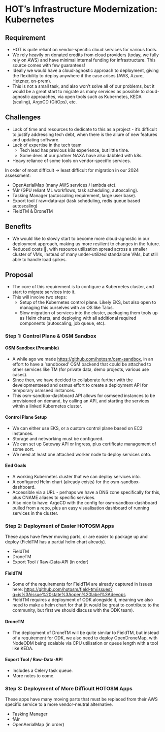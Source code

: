 # HOT’s Infrastructure Modernization: Kubernetes

## Requirement

- HOT is quite reliant on vendor-specific cloud services for various tools.
- We rely heavily on donated credits from cloud providers (today, we fully rely on AWS) and have minimal internal funding for infrastructure. This source comes with few guarantees! 
- Ideally we would have a cloud-agnostic approach to deployment, giving the flexibility to deploy anywhere if the case arises (AWS, Azure, Hetzner, on-prem).
- This is not a small task, and also won’t solve all of our problems, but it would be a great start to migrate as many services as possible to cloud-agnostic approaches, via open tools such as Kubernetes, KEDA (scaling), ArgoCD (GitOps), etc.

## Challenges

- Lack of time and resources to dedicate to this as a project - it’s difficult to justify addressing tech debt, when there is the allure of new features and updating software.
- Lack of expertise in the tech team 
  - Tech lead has previous k8s experience, but little time. 
  - Some devs at our partner NAXA have also dabbled with k8s.
- Heavy reliance of some tools on vendor-specific services.

In order of most difficult → least difficult for migration in our 2024 assessment:
  - OpenAerialMap (many AWS services / lambda etc).
  - fAIr (GPU reliant ML workflows, task scheduling, autoscaling).
  - Tasking Manager (autoscaling requirement, large user base).
  - Export tool / raw-data-api (task scheduling, redis queue based autoscaling)
  - FieldTM & DroneTM

## Benefits

- We would like to slowly start to become more cloud-agnostic in our deployment approach, making us more resilient to changes in the future.
- Reduced costs 🤞, with resource utilization spread across a smaller cluster of VMs, instead of many under-utilized standalone VMs, but still able to handle load spikes.

## Proposal

- The core of this requirement is to configure a Kubernetes cluster, and start to migrate services into it.
- This will involve two steps:
  - Setup of the Kubernetes control plane. Likely EKS, but also open to managing this ourselves with an OS like Talos.
  - Slow migration of services into the cluster, packaging them tools up as Helm charts, and deploying with all additional required components (autoscaling, job queue, etc).

### Step 1: Control Plane & OSM Sandbox

#### OSM Sandbox (Preamble)

- A while ago we made https://github.com/hotosm/osm-sandbox, in an effort to have a ‘sandboxed’ OSM backend that could be attached to other services like TM (for private data, demo projects, various use cases).
- Since then, we have decided to collaborate further with the developmentseed and osmus effort to create a deployment API for temporary osmseed instances.
- This osm-sandbox-dashboard API allows for osmseed instances to be provisioned on demand, by calling an API, and starting the services within a linked Kubernetes cluster.

#### Control Plane Setup

- We can either use EKS, or a custom control plane based on EC2 instances.
- Storage and networking must be configured.
- We can set up Gateway API or Ingress, plus certificate management of some sort.
- We need at least one attached worker node to deploy services onto.

#### End Goals

- A working Kubernetes cluster that we can deploy services into.
- A configured Helm chart (already exists) for the osm-sandbox-dashboard.
- Accessible via a URL - perhaps we have a DNS zone specifically for this, plus CNAME aliases to specific services.
- Also nice to have: ArgoCD with the config for osm-sandbox-dashboard pulled from a repo, plus an easy visualisation dashboard of running services in the cluster.

### Step 2: Deployment of Easier HOTOSM Apps

These apps have fewer moving parts, or are easier to package up and deploy (FieldTM has a partial helm chart already).

- FieldTM
- DroneTM
- Export Tool / Raw-Data-API
(in order)

#### FieldTM

- Some of the requirements for FieldTM are already captured in issues here: https://github.com/hotosm/field-tm/issues?q=is%3Aissue%20state%3Aopen%20label%3Adevops
- FieldTM requires a deployment of ODK alongside it, meaning we also need to make a helm chart for that (it would be great to contribute to the community, but first we should discuss with the ODK team).

#### DroneTM

- The deployment of DroneTM will be quite similar to FieldTM, but instead of a requirement for ODK, we also need to deploy OpenDroneMap, with NodeODM being scalable via CPU utilisation or queue length with a tool like KEDA.

#### Export Tool / Raw-Data-API

- Includes a Celery task queue.
- More notes to come.

### Step 3: Deployment of More Difficult HOTOSM Apps

These apps have many moving parts that must be replaced from their AWS specific service to a more vendor-neutral alternative.

- Tasking Manager
- fAIr
- OpenAerialMap
(in order)
